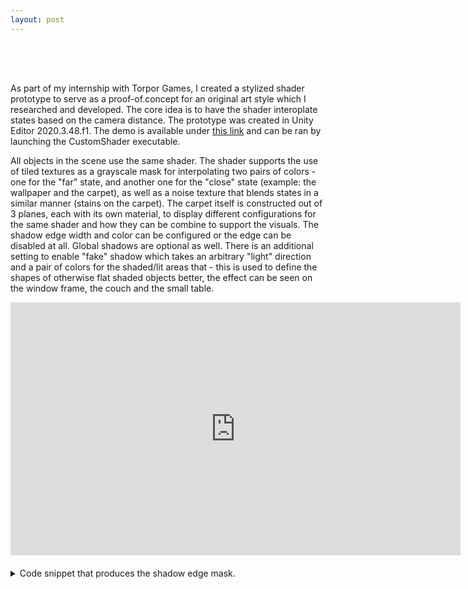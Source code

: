 ```yaml
---
layout: post
---
```


<div style="height: 50px;"></div>

As part of my internship with Torpor Games, I created a stylized shader prototype to serve as a proof-of.concept for an original art style which I researched and developed. The core idea is to have the shader interoplate states based on the camera distance. The prototype was created in Unity Editor 2020.3.48.f1. The demo is available under [this link](https://github.com/kamilashi/Unity-Custom-Shader-Implementation/tree/main/DemoBuild) and can be ran by launching the CustomShader executable. 

All objects in the scene use the same shader. The shader supports the use of tiled textures as a grayscale mask for interpolating two pairs of colors - one for the "far" state, and another one for the "close" state (example: the wallpaper and the carpet), as well as a noise texture that blends states in a similar manner (stains on the carpet). The carpet itself is constructed out of 3 planes, each with its own material, to display different configurations for the same shader and how they can be combine to support the visuals. The shadow edge width and color can be configured or the edge can be disabled at all. Global shadows are optional as well. There is an additional setting to enable "fake" shadow which takes an arbitrary "light" direction and a pair of colors for the shaded/lit areas that - this is used to define the shapes of otherwise flat shaded objects better, the effect can be seen on the window frame, the couch and the small table.

<!-- <video width="720px" controls muted loop playsinline preload="metadata">
    <source src="/assets/videos/shaderproto_f.mp4?v=3" type="video/mp4">
	Could not load the video
</video > -->

<iframe src="https://player.vimeo.com/video/1085267362?share=copy" width="720" height="405" frameborder="0" allow=" fullscreen; picture-in-picture" allowfullscreen></iframe>

<div style="height: 20px;"></div>

<details>
<summary>Code snippet that produces the shadow edge mask.</summary>
	{% include custom_shader_prototype_code.html %}
</details>